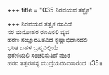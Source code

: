 +++
title = "035 ನಿರವಯವ ತತ್ವೈಕ"

+++
ನಿರವಯವ ತತ್ವೈಕ ರಸವಿದೆ  
ನರ ಮನೋಹರ ರೂಪಿನಲಿ ವ್ಯವ  
ಹರಣ ಸಂಜ್ಞಾರಹಿತವಿದೆ ಕೃಷ್ಣಾಭಿಧಾನದಲಿ  
ಭರಿತ ಬಹಳ ಬ್ರಹ್ಮವಿಲ್ಲಿಯೆ  
ಧರಣಿಯಲಿ ಸಂಚರಿಸುತಿದೆ ಮುರ  
ಹರನ ತತ್ವರಹಸ್ಯ ಮುದ್ರೆಯನರಿವರಾರೆಂದ     ॥35॥